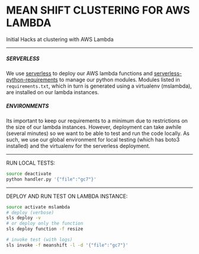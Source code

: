 # MEAN SHIFT CLUSTERING FOR AWS LAMBDA

Initial Hacks at clustering with AWS Lambda

---
##### SERVERLESS

We use [serverless](https://serverless.com/)
to deploy our AWS lambda functions and [serverless-python-requirements](https://github.com/UnitedIncome/serverless-python-requirements) to manage our python modules. Modules listed in `requirements.txt`, which in turn is generated using a virtualenv (mslambda), are installed on our lambda instances. 

##### ENVIRONMENTS

Its important to keep our requirements to a minimum due to restrictions on the size of our lambda instances.  However, deployment can take awhile (several minutes) so we want to be able to test and run the code locally. As such, we use our global environment for local testing (which has boto3 installed) and the virtualenv for the serverless deployment. 

---
RUN LOCAL TESTS:

```bash
source deactivate
python handler.py '{"file":"gc7"}'
```

---
DEPLOY AND RUN TEST ON LAMBDA INSTANCE:
```bash
source activate mslambda
# deploy (verbose)
sls deploy -v
# or deploy only the function
sls deploy function -f resize

# invoke test (with logs)
sls invoke -f meanshift -l -d '{"file":"gc7"}'
```